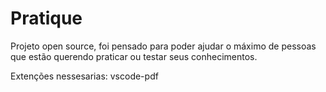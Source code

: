 # Pratique
Projeto open source, foi pensado para poder ajudar o máximo de pessoas que estão querendo praticar ou testar seus conhecimentos.




Extenções nessesarias:
vscode-pdf
